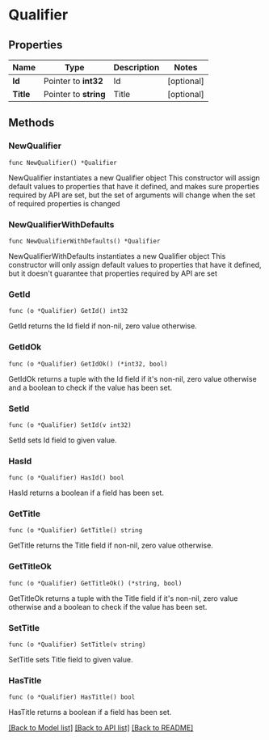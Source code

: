 # Qualifier

## Properties

Name | Type | Description | Notes
------------ | ------------- | ------------- | -------------
**Id** | Pointer to **int32** | Id | [optional] 
**Title** | Pointer to **string** | Title | [optional] 

## Methods

### NewQualifier

`func NewQualifier() *Qualifier`

NewQualifier instantiates a new Qualifier object
This constructor will assign default values to properties that have it defined,
and makes sure properties required by API are set, but the set of arguments
will change when the set of required properties is changed

### NewQualifierWithDefaults

`func NewQualifierWithDefaults() *Qualifier`

NewQualifierWithDefaults instantiates a new Qualifier object
This constructor will only assign default values to properties that have it defined,
but it doesn't guarantee that properties required by API are set

### GetId

`func (o *Qualifier) GetId() int32`

GetId returns the Id field if non-nil, zero value otherwise.

### GetIdOk

`func (o *Qualifier) GetIdOk() (*int32, bool)`

GetIdOk returns a tuple with the Id field if it's non-nil, zero value otherwise
and a boolean to check if the value has been set.

### SetId

`func (o *Qualifier) SetId(v int32)`

SetId sets Id field to given value.

### HasId

`func (o *Qualifier) HasId() bool`

HasId returns a boolean if a field has been set.

### GetTitle

`func (o *Qualifier) GetTitle() string`

GetTitle returns the Title field if non-nil, zero value otherwise.

### GetTitleOk

`func (o *Qualifier) GetTitleOk() (*string, bool)`

GetTitleOk returns a tuple with the Title field if it's non-nil, zero value otherwise
and a boolean to check if the value has been set.

### SetTitle

`func (o *Qualifier) SetTitle(v string)`

SetTitle sets Title field to given value.

### HasTitle

`func (o *Qualifier) HasTitle() bool`

HasTitle returns a boolean if a field has been set.


[[Back to Model list]](../README.md#documentation-for-models) [[Back to API list]](../README.md#documentation-for-api-endpoints) [[Back to README]](../README.md)



